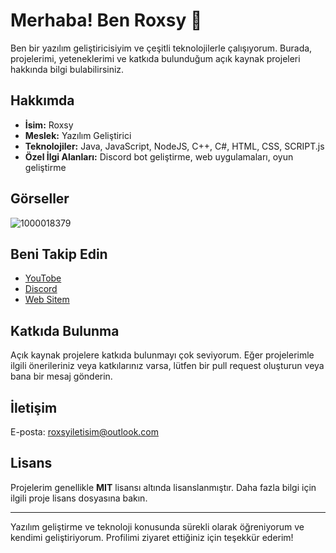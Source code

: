 # Merhaba! Ben Roxsy 🌙

Ben bir yazılım geliştiricisiyim ve çeşitli teknolojilerle çalışıyorum. Burada, projelerimi, yeteneklerimi ve katkıda bulunduğum açık kaynak projeleri hakkında bilgi bulabilirsiniz.

## Hakkımda

- **İsim:** Roxsy
- **Meslek:** Yazılım Geliştirici
- **Teknolojiler:** Java, JavaScript, NodeJS, C++, C#, HTML, CSS, SCRIPT.js
- **Özel İlgi Alanları:** Discord bot geliştirme, web uygulamaları, oyun geliştirme

## Görseller

![1000018379](https://github.com/user-attachments/assets/552b7706-21a7-4ff5-9f2f-eaafce063ef2)

## Beni Takip Edin

- [YouTobe](https://youtube.com/@roxsy_ryl?si=4DZ8HjjlxdXFDTD4)
- [Discord](https://discord.com/invite/vjk7XAHaQf)
- [Web Sitem](https://roxsy-portfolio.vercel.app/)

## Katkıda Bulunma

Açık kaynak projelere katkıda bulunmayı çok seviyorum. Eğer projelerimle ilgili önerileriniz veya katkılarınız varsa, lütfen bir pull request oluşturun veya bana bir mesaj gönderin.

## İletişim

E-posta: roxsyiletisim@outlook.com

## Lisans

Projelerim genellikle **MIT** lisansı altında lisanslanmıştır. Daha fazla bilgi için ilgili proje lisans dosyasına bakın.

---

Yazılım geliştirme ve teknoloji konusunda sürekli olarak öğreniyorum ve kendimi geliştiriyorum. Profilimi ziyaret ettiğiniz için teşekkür ederim!
